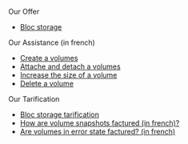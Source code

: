 Our Offer                                                           
                                                                      
*   [Bloc storage](https://www.cloudwatt.com/en/products.html)                
                         
Our Assistance (in french)                                                           
                                                                      
*   [Create a volumes](https://support.cloudwatt.com/kb/faq/stockage-bloc/comment-creer-un-volume.html)                              
*   [Attache and detach a volumes](https://support.cloudwatt.com/kb/faq/stockage-bloc/comment-attacher-detacher-un-volume-a-une-instance.html)          
*   [Increase the size of a volume](https://support.cloudwatt.com/kb/faq/stockage-bloc/comment-augmenter-la-taille-d-un-volume.html)    
*   [Delete a volume](https://support.cloudwatt.com/kb/faq/stockage-bloc/comment-supprimer-un-volume.html)  

Our Tarification                                                           
                                                                      
*   [Bloc storage tarification](https://www.cloudwatt.com/en/pricing.html)
*   [How are volume snapshots factured (in french)?](https://support.cloudwatt.com/kb/faq/paiement-et-facturation/comment-mes-instantanes-sont-ils-factures.html)
*   [Are volumes in error state factured? (in french)](https://support.cloudwatt.com/kb/faq/stockage-bloc/mes-volumes-en-statut-erreur-sont-ils-factures.html)
